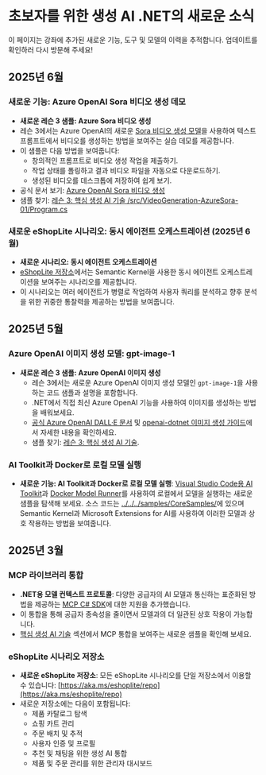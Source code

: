 # 초보자를 위한 생성 AI .NET의 새로운 소식

이 페이지는 강좌에 추가된 새로운 기능, 도구 및 모델의 이력을 추적합니다. 업데이트를 확인하러 다시 방문해 주세요!

## 2025년 6월

### 새로운 기능: Azure OpenAI Sora 비디오 생성 데모

- **새로운 레슨 3 샘플: Azure Sora 비디오 생성**
- 레슨 3에서는 Azure OpenAI의 새로운 [Sora 비디오 생성 모델](https://learn.microsoft.com/azure/ai-services/openai/concepts/video-generation)을 사용하여 텍스트 프롬프트에서 비디오를 생성하는 방법을 보여주는 실습 데모를 제공합니다.
- 이 샘플은 다음 방법을 보여줍니다:
  - 창의적인 프롬프트로 비디오 생성 작업을 제출하기.
  - 작업 상태를 폴링하고 결과 비디오 파일을 자동으로 다운로드하기.
  - 생성된 비디오를 데스크톱에 저장하여 쉽게 보기.
- 공식 문서 보기: [Azure OpenAI Sora 비디오 생성](https://learn.microsoft.com/azure/ai-services/openai/concepts/video-generation)
- 샘플 찾기: [레슨 3: 핵심 생성 AI 기술 /src/VideoGeneration-AzureSora-01/Program.cs](../../../samples/CoreSamples/VideoGeneration-AzureSora-01/Program.cs)

### 새로운 eShopLite 시나리오: 동시 에이전트 오케스트레이션 (2025년 6월)

- **새로운 시나리오: 동시 에이전트 오케스트레이션**
- [eShopLite 저장소](https://github.com/Azure-Samples/eShopLite/tree/main/scenarios/07-AgentsConcurrent)에서는 Semantic Kernel을 사용한 동시 에이전트 오케스트레이션을 보여주는 시나리오를 제공합니다.
- 이 시나리오는 여러 에이전트가 병렬로 작업하여 사용자 쿼리를 분석하고 향후 분석을 위한 귀중한 통찰력을 제공하는 방법을 보여줍니다.

## 2025년 5월

### Azure OpenAI 이미지 생성 모델: gpt-image-1

- **새로운 레슨 3 샘플: Azure OpenAI 이미지 생성**
  - 레슨 3에서는 새로운 Azure OpenAI 이미지 생성 모델인 `gpt-image-1`을 사용하는 코드 샘플과 설명을 포함합니다.
  - .NET에서 직접 최신 Azure OpenAI 기능을 사용하여 이미지를 생성하는 방법을 배워보세요.
  - [공식 Azure OpenAI DALL·E 문서](https://learn.microsoft.com/azure/ai-services/openai/how-to/dall-e?tabs=gpt-image-1) 및 [openai-dotnet 이미지 생성 가이드](https://github.com/openai/openai-dotnet?tab=readme-ov-file#how-to-generate-images)에서 자세한 내용을 확인하세요.
  - 샘플 찾기: [레슨 3: 핵심 생성 AI 기술](../../../03-CoreGenerativeAITechniques/).

### AI Toolkit과 Docker로 로컬 모델 실행

- **새로운 기능: AI Toolkit과 Docker로 로컬 모델 실행**: [Visual Studio Code용 AI Toolkit](https://code.visualstudio.com/docs/intelligentapps/overview)과 [Docker Model Runner](https://docs.docker.com/model-runner/)를 사용하여 로컬에서 모델을 실행하는 새로운 샘플을 탐색해 보세요. 소스 코드는 [../../../samples/CoreSamples/](../../../samples/CoreSamples/)에 있으며 Semantic Kernel과 Microsoft Extensions for AI를 사용하여 이러한 모델과 상호 작용하는 방법을 보여줍니다.

## 2025년 3월

### MCP 라이브러리 통합

- **.NET용 모델 컨텍스트 프로토콜**: 다양한 공급자의 AI 모델과 통신하는 표준화된 방법을 제공하는 [MCP C# SDK](https://github.com/modelcontextprotocol/csharp-sdk)에 대한 지원을 추가했습니다.
- 이 통합을 통해 공급자 종속성을 줄이면서 모델과의 더 일관된 상호 작용이 가능합니다.
- [핵심 생성 AI 기술](../../../03-CoreGenerativeAITechniques/) 섹션에서 MCP 통합을 보여주는 새로운 샘플을 확인해 보세요.

### eShopLite 시나리오 저장소

- **새로운 eShopLite 저장소**: 모든 eShopLite 시나리오를 단일 저장소에서 이용할 수 있습니다: [https://aka.ms/eshoplite/repo](https://aka.ms/eshoplite/repo)
- 새로운 저장소에는 다음이 포함됩니다:
  - 제품 카탈로그 탐색
  - 쇼핑 카트 관리
  - 주문 배치 및 추적
  - 사용자 인증 및 프로필
  - 추천 및 채팅을 위한 생성 AI 통합
  - 제품 및 주문 관리를 위한 관리자 대시보드